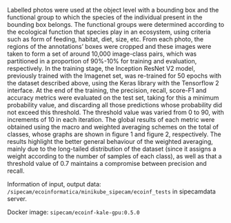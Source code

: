 Labelled photos were used at the object level with a bounding box and the functional group to which the species of the individual present in the bounding box belongs. The functional groups were determined according to the ecological function that species play in an ecosystem, using criteria such as form of feeding, habitat, diet, size, etc.
From each photo, the regions of the annotations’ boxes were cropped and these images were taken to form a set of around 10,000 image-class pairs, which was partitioned in a proportion of 90%-10% for training and evaluation, respectively.
In the training stage, the Inception ResNet V2 model, previously trained with the Imagenet set, was re-trained for 50 epochs with the dataset described above, using the Keras library with the Tensorflow 2 interface.
At the end of the training, the precision, recall, score-F1 and accuracy metrics were evaluated on the test set, taking for this a minimum probability value, and discarding all those predictions whose probability did not exceed this threshold. The threshold value was varied from 0 to 90, with increments of 10 in each iteration. The global results of each metric were obtained using the macro and weighted averaging schemes on the total of classes, whose graphs are shown in figure 1 and figure 2, respectively.
The results highlight the better general behaviour of the weighted averaging, mainly due to the long-tailed distribution of the dataset (since it assigns a weight according to the number of samples of each class), as well as that a threshold value of 0.7 maintains a compromise between precision and recall.


Information of input, output data: `/sipecam/ecoinformatica/minikube_sipecam/ecoinf_tests` in sipecamdata server.

Docker image: `sipecam/ecoinf-kale-gpu:0.5.0`
